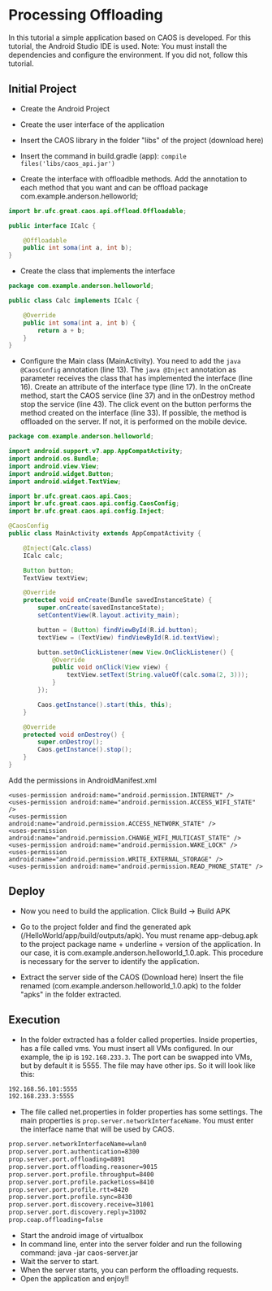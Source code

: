 # Processing Offloading

In this tutorial a simple application based on CAOS is developed. For this tutorial, the Android Studio IDE is used. Note: You must install the dependencies and configure the environment. If you did not, follow this tutorial. 

## Initial Project

* Create the Android Project

* Create the user interface of the application

* Insert the CAOS library in the folder "libs" of the project (download here)

* Insert the command in build.gradle (app): `compile files('libs/caos_api.jar')`

* Create the interface with offloadble methods. Add the annotation to each method that you want and can be offload
package com.example.anderson.helloworld;

```java
import br.ufc.great.caos.api.offload.Offloadable;

public interface ICalc {

    @Offloadable
    public int soma(int a, int b);
}
```

* Create the class that implements the interface

```java
package com.example.anderson.helloworld;

public class Calc implements ICalc {

    @Override
    public int soma(int a, int b) {
        return a + b;
    }
}
```

* Configure the Main class (MainActivity). You need to add the ```java @CaosConfig``` annotation (line 13). The ```java @Inject``` annotation as parameter receives the class that has implemented the interface (line 16). Create an attribute of the interface type (line 17). In the onCreate method, start the CAOS service (line 37) and in the onDestroy method stop the service (line 43). The click event on the button performs the method created on the interface (line 33). If possible, the method is offloaded on the server. If not, it is performed on the mobile device.

```java
package com.example.anderson.helloworld;

import android.support.v7.app.AppCompatActivity;
import android.os.Bundle;
import android.view.View;
import android.widget.Button;
import android.widget.TextView;

import br.ufc.great.caos.api.Caos;
import br.ufc.great.caos.api.config.CaosConfig;
import br.ufc.great.caos.api.config.Inject;

@CaosConfig
public class MainActivity extends AppCompatActivity {

    @Inject(Calc.class)
    ICalc calc;

    Button button;
    TextView textView;

    @Override
    protected void onCreate(Bundle savedInstanceState) {
        super.onCreate(savedInstanceState);
        setContentView(R.layout.activity_main);

        button = (Button) findViewById(R.id.button);
        textView = (TextView) findViewById(R.id.textView);

        button.setOnClickListener(new View.OnClickListener() {
            @Override
            public void onClick(View view) {
                textView.setText(String.valueOf(calc.soma(2, 3)));
            }
        });

        Caos.getInstance().start(this, this);
    }

    @Override
    protected void onDestroy() {
        super.onDestroy();
        Caos.getInstance().stop();
    }
}
```
Add the permissions in AndroidManifest.xml

```
<uses-permission android:name="android.permission.INTERNET" />
<uses-permission android:name="android.permission.ACCESS_WIFI_STATE" />
<uses-permission android:name="android.permission.ACCESS_NETWORK_STATE" />
<uses-permission android:name="android.permission.CHANGE_WIFI_MULTICAST_STATE" />
<uses-permission android:name="android.permission.WAKE_LOCK" />
<uses-permission android:name="android.permission.WRITE_EXTERNAL_STORAGE" />
<uses-permission android:name="android.permission.READ_PHONE_STATE" />
```

## Deploy

* Now you need to build the application. Click Build -> Build APK

* Go to the project folder and find the generated apk (<workspace>/HelloWorld/app/build/outputs/apk). You must rename app-debug.apk to the project package name + underline + version of the application. In our case, it is com.example.anderson.helloworld_1.0.apk. This procedure is necessary for the server to identify the application.

*  Extract the server side of the CAOS (Download here)
Insert the file renamed (com.example.anderson.helloworld_1.0.apk) to the folder "apks" in the folder extracted. 

## Execution

*  In the folder extracted has a folder called properties. Inside properties, has a file called vms. You must insert all VMs configured. In our example, the ip is `192.168.233.3`. The port can be swapped into VMs, but by default it is 5555. The file may have other ips. So it will look like this:

```xml
192.168.56.101:5555
192.168.233.3:5555
```
 
*  The file called net.properties in folder properties has some settings. The main properties is `prop.server.networkInterfaceName`. You must enter the interface name that will be used by CAOS.

```xml
prop.server.networkInterfaceName=wlan0
prop.server.port.authentication=8300
prop.server.port.offloading=8891
prop.server.port.offloading.reasoner=9015
prop.server.port.profile.throughput=8400
prop.server.port.profile.packetLoss=8410
prop.server.port.profile.rtt=8420
prop.server.port.profile.sync=8430
prop.server.port.discovery.receive=31001
prop.server.port.discovery.reply=31002
prop.coap.offloading=false
```

*  Start the android image of virtualbox
*  In command line, enter into the server folder and run the following command: java -jar caos-server.jar
*  Wait the server to start. 
*  When the server starts, you can perform the offloading requests. 
* Open the application and enjoy!!
